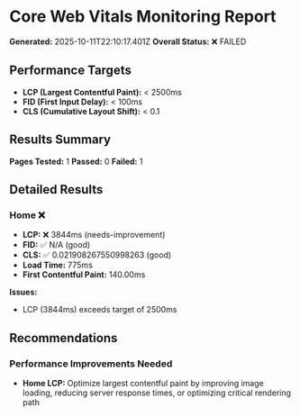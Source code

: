 # Core Web Vitals Monitoring Report

**Generated:** 2025-10-11T22:10:17.401Z
**Overall Status:** ❌ FAILED

## Performance Targets

- **LCP (Largest Contentful Paint):** < 2500ms
- **FID (First Input Delay):** < 100ms
- **CLS (Cumulative Layout Shift):** < 0.1

## Results Summary

**Pages Tested:** 1
**Passed:** 0
**Failed:** 1

## Detailed Results

### Home ❌

- **LCP:** ❌ 3844ms (needs-improvement)
- **FID:** ✅ N/A (good)
- **CLS:** ✅ 0.021908267550998263 (good)
- **Load Time:** 775ms
- **First Contentful Paint:** 140.00ms

**Issues:**
- LCP (3844ms) exceeds target of 2500ms

## Recommendations

### Performance Improvements Needed

- **Home LCP:** Optimize largest contentful paint by improving image loading, reducing server response times, or optimizing critical rendering path
